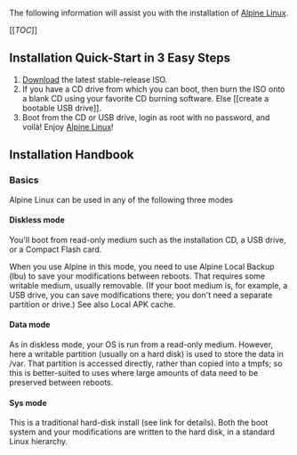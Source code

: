 The following information will assist you with the installation of [Alpine Linux].

[[_TOC_]]

## Installation Quick-Start in 3 Easy Steps

1. [Download] the latest stable-release ISO.
2. If you have a CD drive from which you can boot, then burn the ISO onto a 
blank CD using your favorite CD burning software. Else [[create a bootable USB drive]].
3. Boot from the CD or USB drive, login as root with no password, and voilà! Enjoy [Alpine Linux]!

## Installation Handbook

### Basics

Alpine Linux can be used in any of the following three modes

#### Diskless mode

You'll boot from read-only medium such as the installation CD, a USB drive, or a Compact Flash card.

When you use Alpine in this mode, you need to use Alpine Local Backup (lbu) to save your modifications between reboots. That requires some writable medium, usually removable. (If your boot medium is, for example, a USB drive, you can save modifications there; you don't need a separate partition or drive.) See also Local APK cache.

#### Data mode

As in diskless mode, your OS is run from a read-only medium. However, here a writable partition (usually on a hard disk) is used to store the data in /var. That partition is accessed directly, rather than copied into a tmpfs; so this is better-suited to uses where large amounts of data need to be preserved between reboots.

#### Sys mode

This is a traditional hard-disk install (see link for details). Both the boot system and your modifications are written to the hard disk, in a standard Linux hierarchy.

[Alpine Linux]: https://alpinelinux.org
[Download]: https://alpinelinux.org/downloads